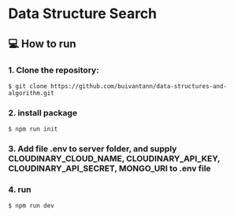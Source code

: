 # Data Structure Search

## :computer: How to run

### 1. Clone the repository:

```
$ git clone https://github.com/buivantann/data-structures-and-algorithm.git
```

### 2. install package

```
$ npm run init
```

### 3. Add file .env to server folder, and supply CLOUDINARY_CLOUD_NAME, CLOUDINARY_API_KEY, CLOUDINARY_API_SECRET, MONGO_URI to .env file

### 4. run

```
$ npm run dev
```
